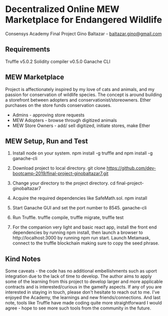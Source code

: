# Decentralized Online MEW Marketplace for Endangered Wildlife

Consensys Academy Final Project
Gino Baltazar - baltazar.gino@gmail.com

## Requirements

Truffle v5.0.2
Solidity compiler v0.5.0
Ganache CLI

## MEW Marketplace

Project is affectionately inspired by my love of cats and animals, and my passion for conservation of wildlife species.
The concept is around building a storefront between adopters and conservationist/storeowners. Ether purchases on the store funds conservation causes.

- Admins - approving store requests
- MEW Adopters - browse through digitized animals
- MEW Store Owners - add/ sell digitized, initiate stores, make Ether

## MEW Setup, Run and Test

1) Install node on your system. npm install -g truffle and npm install -g ganache-cli

2) Download project to local directory. git clone https://github.com/dev-bootcamp-2019/final-project-ginobaltazar7.git

3) Change your directory to the project directory. cd final-project-ginobaltazar7

4) Acquire the required dependencies like SafeMath.sol. npm install

5) Start Ganache GUI and set the port number to 8545. ganache-cli

6) Run Truffle. truffle compile, truffle migrate, truffle test

7) For the companion very light and basic react app, install the front end dependencies by running npm install, then launch a browser to http://localhost:3000 by running npm run start. Launch Metamask, connect to the truffle blockchain making sure to copy the seed phrase.

## Kind Notes

Some caveats - the code has no additional embellishments such as uport integration due to the lack of time to develop. The author aims to apply some of the learning from this project to develop larger and more applicable contracts and is interested/curious in the gameify aspects. If any of you are interested in staying in touch, please don't hesitate to reach out to me. I've enjoyed the Academy, the learnings and new friends/connections. And last note, tools like Truffle have made coding quite more straightforward I would agree - hope to see more such tools from the community in the future. 

